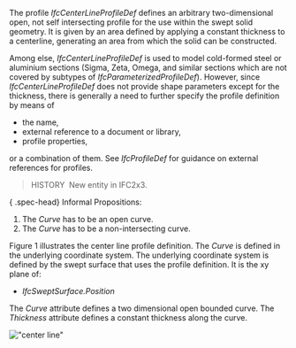 The profile _IfcCenterLineProfileDef_ defines an arbitrary two-dimensional open, not self intersecting profile for the use within the swept solid geometry. It is given by an area defined by applying a constant thickness to a centerline, generating an area from which the solid can be constructed.

Among else, _IfcCenterLineProfileDef_ is used to model cold-formed steel or aluminium sections (Sigma, Zeta, Omega, and similar sections which are not covered by subtypes of _IfcParameterizedProfileDef_). However, since _IfcCenterLineProfileDef_ does not provide shape parameters except for the thickness, there is generally a need to further specify the profile definition by means of

* the name, 
* external reference to a document or library,
* profile properties,

or a combination of them. See _IfcProfileDef_ for guidance on external references for profiles.

> HISTORY&nbsp; New entity in IFC2x3.

{ .spec-head}
Informal Propositions:

1. The _Curve_ has to be an open curve.
2. The _Curve_ has to be a non-intersecting curve.

Figure 1 illustrates the center line profile definition. The _Curve_ is defined in the underlying coordinate system. The underlying coordinate system is defined by the swept surface that uses the profile definition. It is the xy plane of:

* _IfcSweptSurface.Position_

The _Curve_ attribute defines a two dimensional open bounded curve. The _Thickness_ attribute defines a constant thickness along the curve.

!["center line"](../../../figures/ifcarbitraryprofiledef-layout4.gif "Figure 1 &mdash; Centerline profile")